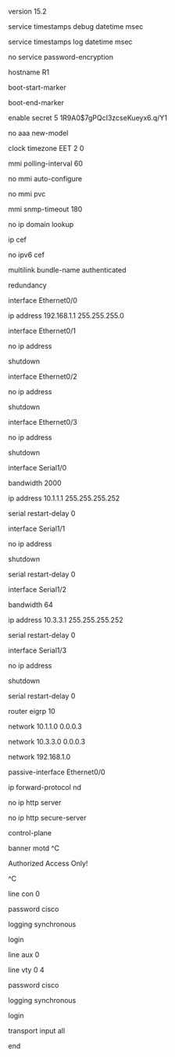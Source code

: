 
version 15.2

service timestamps debug datetime msec

service timestamps log datetime msec

no service password-encryption

hostname R1

boot-start-marker

boot-end-marker

enable secret 5 $1$R9A0$7gPQcI3zcseKueyx6.q/Y1

no aaa new-model

clock timezone EET 2 0

mmi polling-interval 60

no mmi auto-configure

no mmi pvc

mmi snmp-timeout 180

no ip domain lookup

ip cef

no ipv6 cef

multilink bundle-name authenticated

redundancy

interface Ethernet0/0

ip address 192.168.1.1 255.255.255.0

interface Ethernet0/1

no ip address

shutdown

interface Ethernet0/2

no ip address

shutdown

interface Ethernet0/3

no ip address

shutdown

interface Serial1/0

bandwidth 2000

ip address 10.1.1.1 255.255.255.252

serial restart-delay 0

interface Serial1/1

no ip address

shutdown

serial restart-delay 0

interface Serial1/2

bandwidth 64

ip address 10.3.3.1 255.255.255.252

serial restart-delay 0

interface Serial1/3

no ip address

shutdown

serial restart-delay 0

router eigrp 10

network 10.1.1.0 0.0.0.3

network 10.3.3.0 0.0.0.3

network 192.168.1.0

passive-interface Ethernet0/0

ip forward-protocol nd

no ip http server

no ip http secure-server

control-plane

banner motd ^C

Authorized Access Only!

^C

line con 0

password cisco

logging synchronous

login

line aux 0

line vty 0 4

password cisco

logging synchronous

login

transport input all

end
